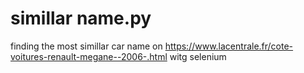 # simillar name.py
 finding the most simillar car name on https://www.lacentrale.fr/cote-voitures-renault-megane--2006-.html witg selenium

